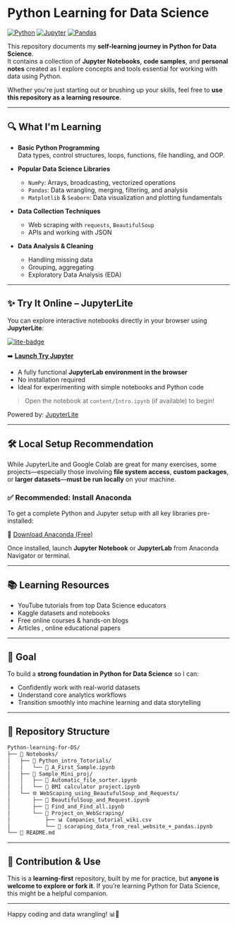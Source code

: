 # Python Learning for Data Science

[![Python](https://img.shields.io/badge/Python-14354C?style=flat-square&logo=python&logoColor=white)](https://www.python.org/)
[![Jupyter](https://img.shields.io/badge/Jupyter-F37626?style=flat-square&logo=jupyter&logoColor=white)](https://jupyter.org/)
[![Pandas](https://img.shields.io/badge/Pandas-150458?style=flat-square&logo=pandas&logoColor=white)](https://pandas.pydata.org/)

This repository documents my **self-learning journey in Python for Data Science**.  
It contains a collection of **Jupyter Notebooks**, **code samples**, and **personal notes** created as I explore concepts and tools essential for working with data using Python.

Whether you're just starting out or brushing up your skills, feel free to **use this repository as a learning resource**.

---

## 🔍 What I'm Learning

- **Basic Python Programming**  
  Data types, control structures, loops, functions, file handling, and OOP.

- **Popular Data Science Libraries**  
  - `NumPy`: Arrays, broadcasting, vectorized operations  
  - `Pandas`: Data wrangling, merging, filtering, and analysis  
  - `Matplotlib` & `Seaborn`: Data visualization and plotting fundamentals

- **Data Collection Techniques**  
  - Web scraping with `requests`, `BeautifulSoup`  
  - APIs and working with JSON

- **Data Analysis & Cleaning**  
  - Handling missing data  
  - Grouping, aggregating  
  - Exploratory Data Analysis (EDA)

---

## ✨ Try It Online – JupyterLite

You can explore interactive notebooks directly in your browser using **JupyterLite**:

[![lite-badge](https://jupyterlite.rtfd.io/en/latest/_static/badge.svg)](https://jupyter.org/try-jupyter)

➡️ **[Launch Try Jupyter](https://jupyter.org/try-jupyter)**

- A fully functional **JupyterLab environment in the browser**
- No installation required
- Ideal for experimenting with simple notebooks and Python code

> Open the notebook at `content/Intro.ipynb` (if available) to begin!

Powered by: [JupyterLite](https://jupyterlite.readthedocs.io/en/latest/)

---

## 🛠️ Local Setup Recommendation

While JupyterLite and Google Colab are great for many exercises, some projects—especially those involving **file system access**, **custom packages**, or **larger datasets**—**must be run locally** on your machine.

### ✅ Recommended: Install Anaconda

To get a complete Python and Jupyter setup with all key libraries pre-installed:

🔗 [Download Anaconda (Free)](https://www.anaconda.com/download/success)

Once installed, launch **Jupyter Notebook** or **JupyterLab** from Anaconda Navigator or terminal.

---

## 📚 Learning Resources

- YouTube tutorials from top Data Science educators
- Kaggle datasets and notebooks
- Free online courses & hands-on blogs
- Articles , online educational papers

---

## 🎯 Goal

To build a **strong foundation in Python for Data Science** so I can:

- Confidently work with real-world datasets
- Understand core analytics workflows
- Transition smoothly into machine learning and data storytelling

---

## 📁 Repository Structure

```bash
Python-learning-for-DS/
├── 📂 Notebooks/
│   ├── 📘 Python_intro_Totorials/
│   │   └── 📄 A_First_Sample.ipynb
│   ├── 📙 Sample_Mini_proj/
│   │   ├── 📄 Automatic_file_sorter.ipynb
│   │   └── 📄 BMI calculator project.ipynb
│   └── 🌐 WebScaping_using_BeautufulSoup_and_Requests/
│       ├── 📄 BeautifulSoup_and_Request.ipynb
│       ├── 📄 Find_and_Find_all.ipynb
│       └── 📁 Project_on_WebScraping/
│           ├── 📊 Companies_tutorial_wiki.csv
│           └── 📄 scaraping_data_from_real_website_+_pandas.ipynb
└── 📄 README.md
```

---

## 🙌 Contribution & Use

This is a **learning-first** repository, built by me for practice, but **anyone is welcome to explore or fork it**.
If you’re learning Python for Data Science, this might be a helpful companion.

---

Happy coding and data wrangling! 📊🐍
